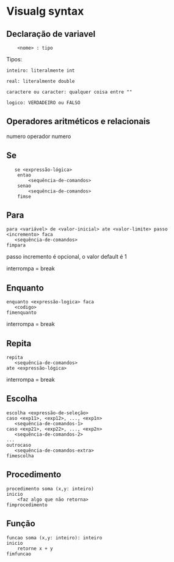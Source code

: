 # Visualg syntax

## Declaração de variavel
```
    <nome> : tipo
```
Tipos: 

    inteiro: literalmente int
    
    real: literalmente double
    
    caractere ou caracter: qualquer coisa entre ""
    
    logico: VERDADEIRO ou FALSO

## Operadores aritméticos e relacionais

numero operador numero

## Se

```
   se <expressão-lógica> 
    entao
        <sequência-de-comandos>
    senao
        <sequência-de-comandos>
    fimse
```

## Para
```
para <variável> de <valor-inicial> ate <valor-limite> passo <incremento> faca
   <sequência-de-comandos>
fimpara
```

passo incremento é opcional, o valor default é 1

interrompa = break
## Enquanto
```
enquanto <expressão-logica> faca
   <codigo>
fimenquanto
```

interrompa = break

## Repita
```
repita
   <sequência-de-comandos>
ate <expressão-lógica>
```
interrompa = break

## Escolha
```
escolha <expressão-de-seleção>
caso <exp11>, <exp12>, ..., <exp1n>
   <sequência-de-comandos-1>
caso <exp21>, <exp22>, ..., <exp2n>
   <sequência-de-comandos-2>
...
outrocaso
   <sequência-de-comandos-extra>
fimescolha
```

## Procedimento
```
procedimento soma (x,y: inteiro)
inicio
    <faz algo que não retorna>
fimprocedimento 
```

## Função
```
funcao soma (x,y: inteiro): inteiro
inicio
    retorne x + y
fimfuncao 
```